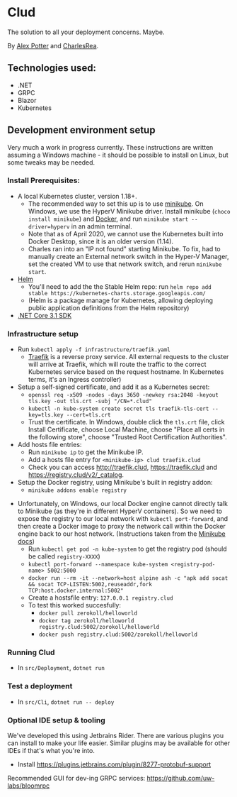 # Clud

The solution to all your deployment concerns. Maybe.

By [Alex Potter](https://github.com/AlexJPotter) and [CharlesRea](https://github.com/CharlesRea).

## Technologies used:
* .NET
* GRPC
* Blazor
* Kubernetes

## Development environment setup

Very much a work in progress currently. These instructions are written assuming a Windows machine - it should
be possible to install on Linux, but some tweaks may be needed.

### Install Prerequisites:
* A local Kubernetes cluster, version 1.18+. 
  * The recommended way to set this up is to use [minikube](https://minikube.sigs.k8s.io/docs/start/).
    On Windows, we use the HyperV Minikube driver. Install minikube (`choco install minikube`) and [Docker](https://docs.docker.com/get-docker/), 
    and run `minikube start --driver=hyperv` in an admin terminal.
  * Note that as of April 2020, we cannot use the Kubernetes built into Docker Desktop,
    since it is an older version (1.14).
  * Charles ran into an "IP not found" starting Minikube. To fix, had to manually create an External network switch
    in the Hyper-V Manager, set the created VM to use that network switch, and rerun `minikube start`.
* [Helm](https://helm.sh/docs/intro/install/)
  * You'll need to add the the Stable Helm repo: run `helm repo add stable https://kubernetes-charts.storage.googleapis.com/`
  * (Helm is a package manage for Kubernetes, allowing deploying public application definitions from the Helm repository)
* [.NET Core 3.1 SDK](https://dotnet.microsoft.com/download)

### Infrastructure setup
* Run `kubectl apply -f infrastructure/traefik.yaml`
  * [Traefik](https://docs.traefik.io/) is a reverse proxy service. All external requests to the cluster will arrive at
    Traefik, which will route the traffic to the correct Kubernetes service based on the request hostname. In Kubernetes
    terms, it's an Ingress controller)
* Setup a self-signed certificate, and add it as a Kubernetes secret:
  * `openssl req -x509 -nodes -days 3650 -newkey rsa:2048 -keyout tls.key -out tls.crt -subj "/CN=*.clud"`
  * `kubectl -n kube-system create secret tls traefik-tls-cert --key=tls.key --cert=tls.crt`
  * Trust the certificate. In Windows, double click the `tls.crt` file, click Install Certificate, choose Local Machine, choose
    "Place all certs in the following store", choose "Trusted Root Certification Authorities".
* Add hosts file entries:
  * Run `minikube ip` to get the Minikube IP.
  * Add a hosts file entry for `<minikube-ip> clud traefik.clud`
  * Check you can access http://traefik.clud,  https://traefik.clud and https://registry.clud/v2/_catalog.
* Setup the Docker registry, using Minikube's built in registry addon:
  * `minikube addons enable registry`
<!-- TODO Investigate if there's a nicer way to do this -->
* Unfortunately, on Windows, our local Docker engine cannot directly talk to Minikube (as they're in different HyperV
  containers). So we need to expose the registry to our local network with `kubectl port-forward`, and then create a
  Docker image to proxy the network call within the Docker engine back to our host network. (Instructions taken from the 
  [Minikube docs](https://minikube.sigs.k8s.io/docs/handbook/registry/))
  * Run `kubectl get pod -n kube-system` to get the registry pod (should be called `registry-XXXX`)
  * `kubectl port-forward --namespace kube-system <registry-pod-name> 5002:5000`
  * `docker run --rm -it --network=host alpine ash -c "apk add socat && socat TCP-LISTEN:5002,reuseaddr,fork TCP:host.docker.internal:5002"`
  * Create a hostsfile entry: `127.0.0.1 registry.clud`
  * To test this worked succesfully:
    * `docker pull zerokoll/helloworld`
    * `docker tag zerokoll/helloworld  registry.clud:5002/zorokoll/helloworld`
    * `docker push registry.clud:5002/zorokoll/helloworld`

### Running Clud
* In `src/Deployment`, `dotnet run`

### Test a deployment
* In `src/Cli`, `dotnet run -- deploy`

### Optional IDE setup & tooling
We've developed this using Jetbrains Rider. There are various plugins you can install to make your life easier. Similar
plugins may be available for other IDEs if that's what you're into.
* Install https://plugins.jetbrains.com/plugin/8277-protobuf-support

Recommended GUI for dev-ing GRPC services: https://github.com/uw-labs/bloomrpc
